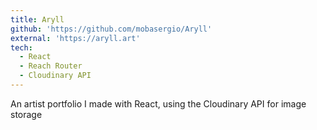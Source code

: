 ```yaml
---
title: Aryll
github: 'https://github.com/mobasergio/Aryll'
external: 'https://aryll.art'
tech:
  - React
  - Reach Router
  - Cloudinary API
---
```

An artist portfolio I made with React, using the Cloudinary API for image storage
